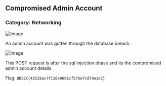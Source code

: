 ## Compromised Admin Account
### Category: Networking

![Image](https://i.imgur.com/84J6ScE.png)

An admin account was gotten through the database breach.

![Image](https://i.imgur.com/LhMFcuJ.png)

This POST request is after the sql injection phase and its the compromised admin account details.

Flag: `BDSEC{41528ac7f116e9661cf57be7cd79e1a2}`